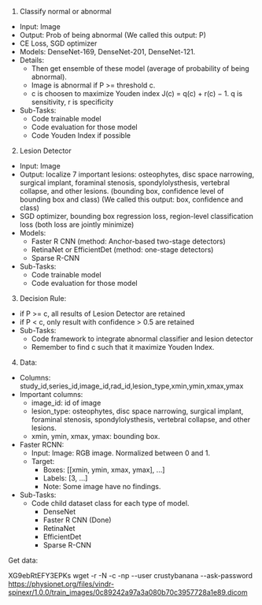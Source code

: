 1. Classify normal or abnormal

- Input: Image
- Output: Prob of being abnormal (We called this output: P)
- CE Loss, SGD optimizer
- Models: DenseNet-169, DenseNet-201, DenseNet-121. 
- Details: 
    - Then get ensemble of these model (average of probability of being abnormal). 
    - Image is abnormal if P >= threshold c. 
    - c is choosen to maximize Youden index J(c) = q(c) + r(c) − 1. q is sensitivity, r is specificity
- Sub-Tasks:
    - Code trainable model
    - Code evaluation for those model
    - Code Youden Index if possible

2. Lesion Detector 

- Input: Image
- Output: localize 7 important lesions: osteophytes, disc space narrowing, surgical implant, foraminal stenosis, spondylolysthesis, vertebral collapse, and other lesions. (bounding box, confidence level of bounding box and class) (We called this output: box, confidence and class)
- SGD optimizer, bounding box regression loss, region-level classification loss (both loss are jointly minimize)
- Models: 
    - Faster R CNN (method: Anchor-based two-stage detectors)
    - RetinaNet or EfficientDet (method: one-stage detectors)
    - Sparse R-CNN 
- Sub-Tasks:
    - Code trainable model
    - Code evaluation for those model

3. Decision Rule:

- if P >= c, all results of Lesion Detector are retained
- if P < c, only result with confidence > 0.5 are retained
- Sub-Tasks:
    - Code framework to integrate abnormal classifier and lesion detector
    - Remember to find c such that it maximize Youden Index.
  
4. Data:

- Columns: study_id,series_id,image_id,rad_id,lesion_type,xmin,ymin,xmax,ymax
- Important columns:
    - image_id: id of image
    - lesion_type: osteophytes, disc space narrowing, surgical implant, foraminal stenosis, spondylolysthesis, vertebral collapse, and other lesions.
    - xmin, ymin, xmax, ymax: bounding box.
- Faster RCNN:
    - Input: Image: RGB image. Normalized between 0 and 1.
    - Target:
        - Boxes: [[xmin, ymin, xmax, ymax], ...]
        - Labels: [3, ...]
        - Note: Some image have no findings.
- Sub-Tasks:
    - Code child dataset class for each type of model.
        - DenseNet
        - Faster R CNN (Done)
        - RetinaNet
        - EfficientDet
        - Sparse R-CNN
     
Get data:

XG9ebRtEFY3EPKs
wget -r -N -c -np --user crustybanana --ask-password https://physionet.org/files/vindr-spinexr/1.0.0/train_images/0c89242a97a3a080b70c3957728a1e89.dicom
